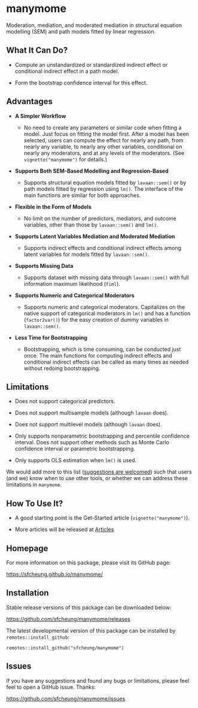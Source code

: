 # manymome

Moderation, mediation, and moderated mediation in structural equation modelling (SEM)
and path models fitted by linear regression.

## What It Can Do?

- Compute an unstandardized or standardized indirect effect or
  conditional indirect effect in a path model.

- Form the bootstrap confidence interval for this effect.

## Advantages

- **A Simpler Workflow**
    - No need to create any parameters or similar
  code when
  fitting a model. Just focus on fitting the model first. After a model has
  been selected, users can compute the effect for nearly any path, from
  nearly any variable, to nearly any other variables, conditional on
  nearly any moderators,
  and at any levels of the moderators.
  (See `vignette("manymome")` for details.)

- **Supports Both SEM-Based Modelling and Regression-Based**
    - Supports structural equation models fitted by `lavaan::sem()` or by
  path models fitted by regression using `lm()`. The interface of the main
  functions are similar for both approaches.

- **Flexible in the Form of Models**
    - No limit on the number of predictors, mediators, and
  outcome variables, other than those by `lavaan::sem()` and `lm()`.

- **Supports Latent Variables Mediation and Moderated Mediation**
    - Supports indirect effects and conditional indirect effects among
      latent variables for models fitted by `lavaan::sem()`.

- **Supports Missing Data**
    - Supports dataset with missing data
   through `lavaan::sem()` with full information maximum likelihood (`fiml`).

- **Supports Numeric and Categorical Moderators**
    - Supports numeric and
  categorical moderators. Capitalizes on the native support of categorical
  moderators in `lm()` and has a function (`factor2var()`) for the easy
   creation of dummy variables in `lavaan::sem()`.

- **Less Time for Bootstrapping**
    - Bootstrapping, which is time consuming, can
  be conducted just once. The main functions for computing indirect effects
  and conditional indirect effects can be called as many times as needed without redoing
  bootstrapping.

## Limitations

- Does not support categorical predictors.

- Does not support multisample models (although `lavaan` does).

- Does not support multilevel models (although `lavaan` does).

- Only supports nonparametric bootstrapping and percentile confidence interval. Does not support other methods such as
Monte Carlo confidence interval or parametric bootstrapping.

- Only supports OLS estimation when `lm()` is used.

We would add more to this list ([suggestions are welcomed](#issues)) such that users (and we) know when to use
other tools, or whether we can address these limitations
in `manymome`.

## How To Use It?

- A good starting point is the Get-Started article (`vignette("manymome")`).

- More articles will be released at [Articles](./articles/index.html)

## Homepage

For more information on this package, please visit its GitHub page:

https://sfcheung.github.io/manymome/

## Installation

Stable release versions of this package can be downloaded below:

https://github.com/sfcheung/manymome/releases

The latest developmental version of this package can be installed by `remotes::install_github`:

```
remotes::install_github("sfcheung/manymome")
```

## Issues

If you have any suggestions and found any bugs or limitations, please feel
feel to open a GitHub issue. Thanks:

https://github.com/sfcheung/manymome/issues